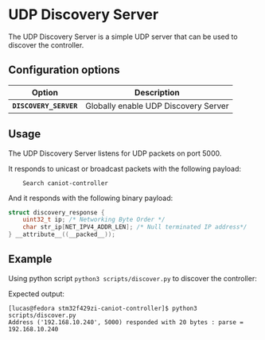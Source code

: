 # UDP Discovery Server

The UDP Discovery Server is a simple UDP server that can be used to discover
the controller.

## Configuration options

| Option | Description |
| ------ | ----------- |
| **`DISCOVERY_SERVER`** | Globally enable UDP Discovery Server |

## Usage

The UDP Discovery Server listens for UDP packets on port 5000.

It responds to unicast or broadcast packets with the following payload:

        Search caniot-controller

And it responds with the following binary payload:

```c
struct discovery_response {
	uint32_t ip; /* Networking Byte Order */
	char str_ip[NET_IPV4_ADDR_LEN]; /* Null terminated IP address*/
} __attribute__((__packed__));
```

## Example

Using python script `python3 scripts/discover.py` to discover the controller:

Expected output:
```
[lucas@fedora stm32f429zi-caniot-controller]$ python3 scripts/discover.py
Address ('192.168.10.240', 5000) responded with 20 bytes : parse = 192.168.10.240
```